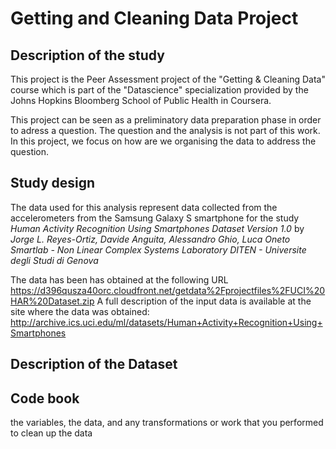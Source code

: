 # Getting and Cleaning Data Project

## Description of the study
This project is the Peer Assessment project of the "Getting & Cleaning Data" course which is part of the "Datascience" specialization provided by the Johns Hopkins Bloomberg School of Public Health in Coursera.

This project can be seen as a preliminatory data preparation phase in order to adress a question.
The question and the analysis is not part of this work.
In this project, we focus on how are we organising the data to address the question.

## Study design
The data used for this analysis represent data collected from the accelerometers from the Samsung Galaxy S smartphone for the study
*Human Activity Recognition Using Smartphones Dataset*
*Version 1.0*
by
*Jorge L. Reyes-Ortiz, Davide Anguita, Alessandro Ghio, Luca Oneto*
*Smartlab - Non Linear Complex Systems Laboratory*
*DITEN - Universite degli Studi di Genova*

The data has been has obtained at the following URL
https://d396qusza40orc.cloudfront.net/getdata%2Fprojectfiles%2FUCI%20HAR%20Dataset.zip
A full description of the input data is available at the site where the data was obtained: 
http://archive.ics.uci.edu/ml/datasets/Human+Activity+Recognition+Using+Smartphones 


## Description of the Dataset

## Code book

the variables, the data, and any transformations or work that you performed to clean up the data
